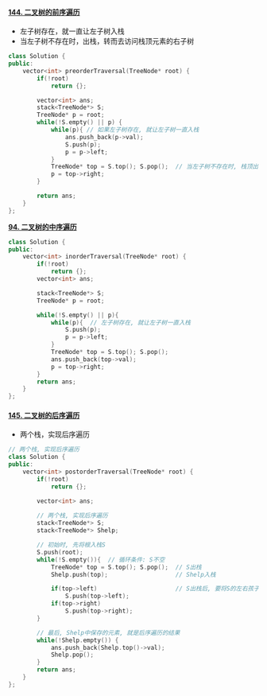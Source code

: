 

#### [144. 二叉树的前序遍历](https://leetcode-cn.com/problems/binary-tree-preorder-traversal/)

- 左子树存在，就一直让左子树入栈
- 当左子树不存在时，出栈，转而去访问栈顶元素的右子树

```c++
class Solution {
public:
    vector<int> preorderTraversal(TreeNode* root) {
        if(!root)
            return {};

        vector<int> ans;
        stack<TreeNode*> S;
        TreeNode* p = root;
        while(!S.empty() || p) {
            while(p){ // 如果左子树存在, 就让左子树一直入栈
                ans.push_back(p->val);
                S.push(p);
                p = p->left;
            }
            TreeNode* top = S.top(); S.pop();  // 当左子树不存在时, 栈顶出栈, 遍历栈顶节点的右子树
            p = top->right;
        }

        return ans;
    }
};
```

**[94. 二叉树的中序遍历](https://leetcode-cn.com/problems/binary-tree-inorder-traversal/)**

```c++
class Solution {
public:
    vector<int> inorderTraversal(TreeNode* root) {
        if(!root)
            return {};
        vector<int> ans;

        stack<TreeNode*> S;
        TreeNode* p = root;

        while(!S.empty() || p){
            while(p){  // 左子树存在, 就让左子树一直入栈
                S.push(p);
                p = p->left;
            }
            TreeNode* top = S.top(); S.pop();
            ans.push_back(top->val);
            p = top->right;
        }
        return ans;
    }
};
```

#### [145. 二叉树的后序遍历](https://leetcode-cn.com/problems/binary-tree-postorder-traversal/)

- 两个栈，实现后序遍历

```c++
// 两个栈, 实现后序遍历
class Solution {
public:
    vector<int> postorderTraversal(TreeNode* root) {
        if(!root)
            return {};

        vector<int> ans;
        
        // 两个栈, 实现后序遍历
        stack<TreeNode*> S;
        stack<TreeNode*> Shelp;

        // 初始时, 先将根入栈S
        S.push(root); 
        while(!S.empty()){  // 循环条件: S不空
            TreeNode* top = S.top(); S.pop();  // S出栈
            Shelp.push(top);                   // Shelp入栈

            if(top->left)                      // S出栈后, 要将S的左右孩子入栈S
                S.push(top->left);
            if(top->right)
                S.push(top->right);
        }

        // 最后, Shelp中保存的元素, 就是后序遍历的结果
        while(!Shelp.empty()) {
            ans.push_back(Shelp.top()->val);
            Shelp.pop();
        }
        return ans;
    }
};
```


